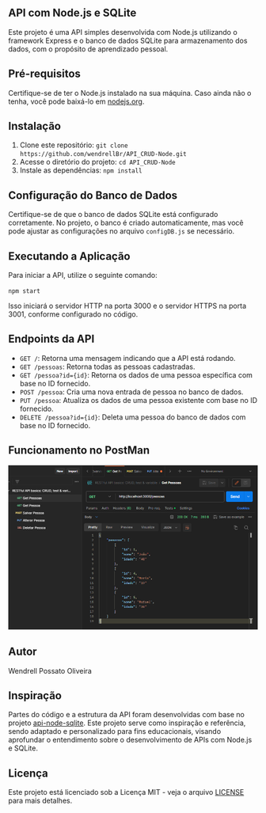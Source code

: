 ## API com Node.js e SQLite

Este projeto é uma API simples desenvolvida com Node.js utilizando o framework Express e o banco de dados SQLite para armazenamento dos dados, com o propósito de aprendizado pessoal.

## Pré-requisitos

Certifique-se de ter o Node.js instalado na sua máquina. Caso ainda não o tenha, você pode baixá-lo em [nodejs.org](https://nodejs.org/).

## Instalação
1. Clone este repositório: `git clone https://github.com/wendrellBr/API_CRUD-Node.git`
2. Acesse o diretório do projeto: `cd API_CRUD-Node`
3. Instale as dependências: `npm install`

## Configuração do Banco de Dados

Certifique-se de que o banco de dados SQLite está configurado corretamente. No projeto, o banco é criado automaticamente, mas você pode ajustar as configurações no arquivo `configDB.js` se necessário.

## Executando a Aplicação

Para iniciar a API, utilize o seguinte comando:

`npm start `

Isso iniciará o servidor HTTP na porta 3000 e o servidor HTTPS na porta 3001, conforme configurado no código.

## Endpoints da API

- `GET /`: Retorna uma mensagem indicando que a API está rodando.
- `GET /pessoas`: Retorna todas as pessoas cadastradas.
- `GET /pessoa?id={id}`: Retorna os dados de uma pessoa específica com base no ID fornecido.
- `POST /pessoa`: Cria uma nova entrada de pessoa no banco de dados.
- `PUT /pessoa`: Atualiza os dados de uma pessoa existente com base no ID fornecido.
- `DELETE /pessoa?id={id}`: Deleta uma pessoa do banco de dados com base no ID fornecido.

## Funcionamento no PostMan

![1700771256362](image/README/1700771256362.png)

## Autor

Wendrell Possato Oliveira

## Inspiração

Partes do código e a estrutura da API foram desenvolvidas com base no projeto [api-node-sqlite](https://github.com/yurimarcon/api-node-sqlite). Este projeto serve como inspiração e referência, sendo adaptado e personalizado para fins educacionais, visando aprofundar o entendimento sobre o desenvolvimento de APIs com Node.js e SQLite.

## Licença

Este projeto está licenciado sob a Licença MIT - veja o arquivo [LICENSE](https://chat.openai.com/c/LICENSE) para mais detalhes.

